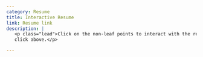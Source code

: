 ```yaml
---
category: Resume
title: Interactive Resume
link: Resume link
description: |
   <p class="lead">Click on the non-leaf points to interact with the resume. If you would like to see a paper copy instead,
   click above.</p>

---
```

